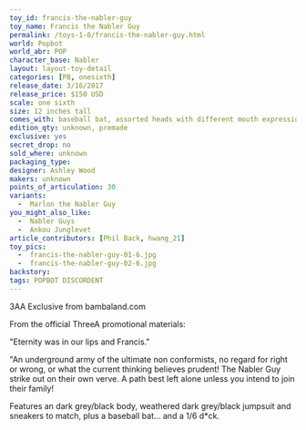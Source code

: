 ```yaml
---
toy_id: francis-the-nabler-guy
toy_name: Francis the Nabler Guy
permalink: /toys-1-6/francis-the-nabler-guy.html
world: Popbot
world_abr: POP
character_base: Nabler
layout: layout-toy-detail
categories: [PB, onesixth]
release_date: 3/16/2017
release_price: $150 USD
scale: one sixth
size: 12 inches tall
comes_with: baseball bat, assorted heads with different mouth expressions and gas tube x3, R-Rated package with poster, Bot JJ (d*ck)
edition_qty: unknown, premade
exclusive: yes
secret_drop: no
sold_where: unknown
packaging_type: 
designer: Ashley Wood
makers: unknown
points_of_articulation: 30
variants: 
  -  Marlon the Nabler Guy
you_might_also_like:
  -  Nabler Guys
  -  Ankou Junglevet
article_contributors: [Phil Back, hwang_21]
toy_pics:
  -  francis-the-nabler-guy-01-6.jpg
  -  francis-the-nabler-guy-02-6.jpg
backstory:
tags: POPBOT DISCORDENT
---
```

3AA Exclusive from bambaland.com

From the official ThreeA promotional materials: 

"Eternity was in our lips and Francis."

"An underground army of the ultimate non conformists, no regard for right or wrong, or what the current thinking believes prudent! The Nabler Guy strike out on their own verve. A path best left alone unless you intend to join their family!

Features an dark grey/black body, weathered dark grey/black jumpsuit and sneakers to match, plus a baseball bat... and a 1/6 d*ck.